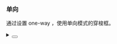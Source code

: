 ### 单向

通过设置 one-way ，使用单向模式的穿梭框。

<div class="cell-demo vp-raw">
  <yc-transfer
    :data="data"
    :default-value="value"
    one-way />
</div>

<script setup>
const data = Array(8)
  .fill(undefined)
  .map((_, index) => ({
    value: `option${index + 1}`,
    label: `Option ${index + 1}`,
  }));
const value = ['option1', 'option3', 'option5'];
</script>

<details>
<summary>
 <button class="code-btn"  >
    <icon-code />
 </button>
</summary>

```vue
<template>
  <yc-transfer
    :data="data"
    :default-value="value"
    one-way />
</template>

<script setup>
const data = Array(8)
  .fill(undefined)
  .map((_, index) => ({
    value: `option${index + 1}`,
    label: `Option ${index + 1}`,
  }));
const value = ['option1', 'option3', 'option5'];
</script>
```

</details>
